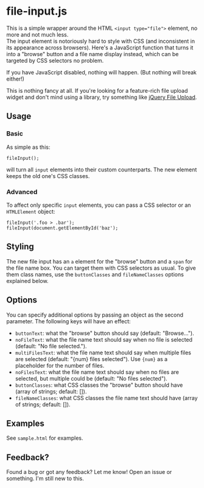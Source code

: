 # file-input.js

This is a simple wrapper around the HTML `<input type="file">` element, no more and not much less.  
The input element is notoriously hard to style with CSS (and inconsistent in its appearance across browsers).
Here's a JavaScript function that turns it into a "browse" button and a file name display instead, which can be targeted
by CSS selectors no problem.

If you have JavaScript disabled, nothing will happen. (But nothing will break either!)

This is nothing fancy at all. If you're looking for a feature-rich file upload widget and don't mind using a library,
try something like [jQuery File Upload](https://github.com/blueimp/jQuery-File-Upload).

## Usage

### Basic

As simple as this:  

    fileInput();
will turn all `input` elements into their custom counterparts. The new element keeps the old one's CSS classes.

### Advanced

To affect only specific `input` elements, you can pass a CSS selector or an `HTMLElement` object:

    fileInput('.foo > .bar');
    fileInput(document.getElementById('baz');
   
## Styling

The new file input has an `a` element for the "browse" button and a `span` for the file name box. You can target them
with CSS selectors as usual. To give them class names, use the `buttonClasses` and `fileNameClasses` options explained
below.

## Options

You can specify additional options by passing an object as the second parameter. The following keys will have an effect:
* `buttonText`: what the "browse" button should say (default: "Browse&hellip;").
* `noFileText`: what the file name text should say when no file is selected (default: "No file selected.").
* `multiFilesText`: what the file name text should say when multiple files are selected (default: "{num} files
selected"). Use `{num}` as a placeholder for the number of files.
* `noFilesText`: what the file name text should say when no files are selected, but multiple could be (default: "No
files selected").
* `buttonClasses`: what CSS classes the "browse" button should have (array of strings; default: []).
* `fileNameClasses`: what CSS classes the file name text should have (array of strings; default: []).

## Examples

See `sample.html` for examples.
	
## Feedback?

Found a bug or got any feedback? Let me know! Open an issue or something. I'm still new to this.